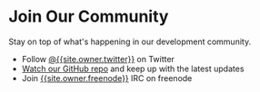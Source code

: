 # Join Our Community

Stay on top of what's happening in our development community.

* Follow [@{{site.owner.twitter}}](http://twitter.com/{{site.owner.twitter}}) on Twitter
* [Watch our GitHub repo]({{site.github.watch}}) and keep up with the latest updates
* Join [{{site.owner.freenode}}](irc://irc.freenode.net/{{site.owner.freenode}}) IRC on freenode
